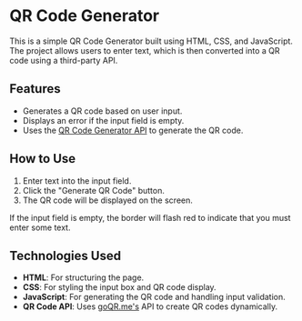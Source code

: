 # QR Code Generator

This is a simple QR Code Generator built using HTML, CSS, and JavaScript. The project allows users to enter text, which is then converted into a QR code using a third-party API.

## Features

- Generates a QR code based on user input.
- Displays an error if the input field is empty.
- Uses the [QR Code Generator API](https://goqr.me/api/doc/create-qr-code/) to generate the QR code.

## How to Use

1. Enter text into the input field.
2. Click the "Generate QR Code" button.
3. The QR code will be displayed on the screen.

If the input field is empty, the border will flash red to indicate that you must enter some text.

## Technologies Used

- **HTML**: For structuring the page.
- **CSS**: For styling the input box and QR code display.
- **JavaScript**: For generating the QR code and handling input validation.
- **QR Code API**: Uses [goQR.me's](https://goqr.me/) API to create QR codes dynamically.


